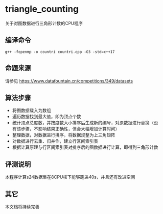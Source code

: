 # triangle_counting
关于对图数据进行三角形计数的CPU程序

## 编译命令
```
g++ -fopenmp -o countri countri.cpp -O3 -std=c++17
```

## 命题来源
请参见 https://www.datafountain.cn/competitions/349/datasets

## 算法步骤
+ 将图数据载入为数组
+ 遍历数据找到最大值，即为顶点个数
+ 统计顶点总度数，并按度数大小排序后生成新的编号，对原数据进行替换（没有该步骤，不影响结果正确性，但会大幅增加计算时间）
+ 整理数据，对数据进行排序，将数据规整为上三角矩阵
+ 对数据进行去重、归并作，建立行区间索引表
+ 根据计算原理与行区间索引表对排序后的图数据进行计算，即得到三角形计数


## 评测说明
本程序计算s24数据集在8CPU核下能够跑进40s，并且还有改进空间

## 其它
本文档将持续完善

